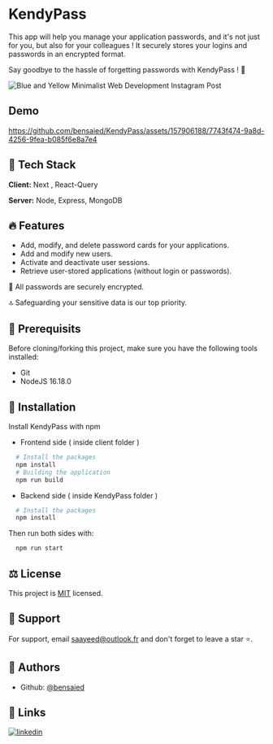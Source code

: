 
# KendyPass

This app will help you manage your application passwords, and it's not just for you, but also for your colleagues ! 
It securely stores your logins and passwords in an encrypted format.

Say goodbye to the hassle of forgetting passwords with KendyPass ! 👋

![Blue and Yellow Minimalist Web Development Instagram Post](https://github.com/bensaied/KendyPass/assets/157906188/80f18cbb-8d95-4310-86c6-0d96951ffac0)


## Demo

https://github.com/bensaied/KendyPass/assets/157906188/7743f474-9a8d-4256-9fea-b085f6e8a7e4


## 🧰 Tech Stack

**Client:** Next , React-Query

**Server:** Node, Express, MongoDB


## 🔥 Features
- Add, modify, and delete password cards for your applications.
- Add and modify new users.
- Activate and deactivate user sessions.
- Retrieve user-stored applications (without login or passwords).

🚩 All passwords are securely encrypted. 

🔝 Safeguarding your sensitive data is our top priority.


## 📑 Prerequisits

Before cloning/forking this project, make sure you have the following tools installed:
- Git
- NodeJS 16.18.0
## 🚀 Installation

Install KendyPass with npm
- Frontend side ( inside client folder )
```bash
  # Install the packages
  npm install 
  # Building the application
  npm run build
```
- Backend side ( inside KendyPass folder )
```bash
  # Install the packages
  npm install 
```
Then run both sides with:
```bash
  npm run start 
```


## ⚖️ License

This project is [MIT](https://choosealicense.com/licenses/mit/) licensed. 


## 💝 Support

For support, email saayeed@outlook.fr and don't forget to leave a star ⭐️.


## 📝 Authors

- Github: [@bensaied](https://www.github.com/bensaied)
## 🔗 Links

[![linkedin](https://img.shields.io/badge/linkedin-0A66C2?style=for-the-badge&logo=linkedin&logoColor=white)](https://www.linkedin.com/in/oussama-ben-saayeed/)


